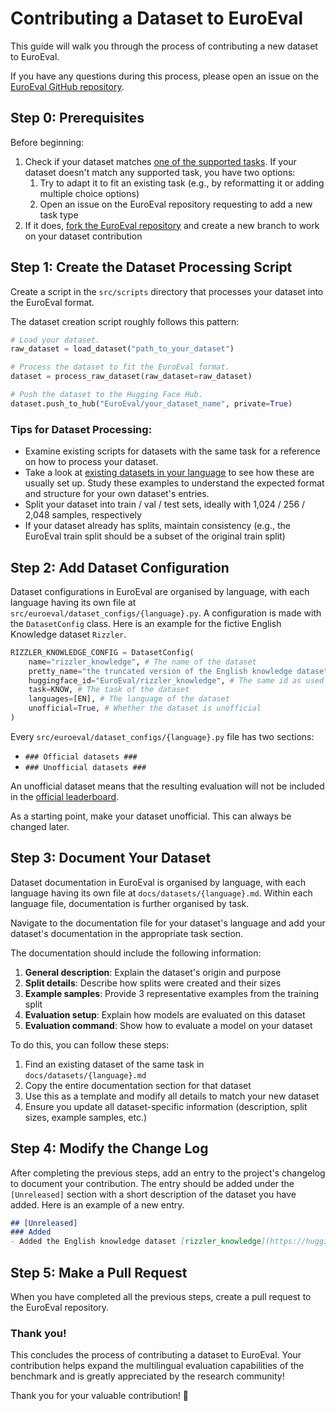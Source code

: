 # Contributing a Dataset to EuroEval

This guide will walk you through the process of contributing a new dataset to EuroEval.

If you have any questions during this process, please open an issue on the [EuroEval GitHub repository](https://github.com/EuroEval/EuroEval/issues).


## Step 0: Prerequisites

Before beginning:
1. Check if your dataset matches [one of the supported tasks](https://euroeval.com/tasks/). If your dataset doesn't match any supported task, you have two options:
   1. Try to adapt it to fit an existing task (e.g., by reformatting it or adding multiple choice options)
   2. Open an issue on the EuroEval repository requesting to add a new task type
2. If it does, [fork the EuroEval repository](https://github.com/EuroEval/EuroEval/fork) and create a new branch to work on your dataset contribution


## Step 1: Create the Dataset Processing Script

Create a script in the `src/scripts` directory that processes your dataset into the EuroEval format.

The dataset creation script roughly follows this pattern:

```python
# Load your dataset.
raw_dataset = load_dataset("path_to_your_dataset")

# Process the dataset to fit the EuroEval format.
dataset = process_raw_dataset(raw_dataset=raw_dataset)

# Push the dataset to the Hugging Face Hub.
dataset.push_to_hub("EuroEval/your_dataset_name", private=True)
```

### Tips for Dataset Processing:
- Examine existing scripts for datasets with the same task for a reference on how to process your dataset.
- Take a look at [existing datasets in your language](https://euroeval.com/datasets/) to see how these are usually set up. Study these examples to understand the expected format and structure for your own dataset's entries.
- Split your dataset into train / val / test sets, ideally with 1,024 / 256 / 2,048 samples, respectively
- If your dataset already has splits, maintain consistency (e.g., the EuroEval train split should be a subset of the original train split)


## Step 2: Add Dataset Configuration

Dataset configurations in EuroEval are organised by language, with each language having its own file at `src/euroeval/dataset_configs/{language}.py`. A configuration is made with the `DatasetConfig` class. Here is an example for the fictive English Knowledge dataset `Rizzler`.

```python
RIZZLER_KNOWLEDGE_CONFIG = DatasetConfig(
    name="rizzler_knowledge", # The name of the dataset
    pretty_name="the truncated version of the English knowledge dataset Rizzler", # The pretty name of the dataset used in logs.
    huggingface_id="EuroEval/rizzler_knowledge", # The same id as used in the dataset creation script
    task=KNOW, # The task of the dataset
    languages=[EN], # The language of the dataset
    unofficial=True, # Whether the dataset is unofficial
)
```

Every `src/euroeval/dataset_configs/{language}.py` file has two sections:
- `### Official datasets ###`
- `### Unofficial datasets ###`

An unofficial dataset means that the resulting evaluation will not be included in the [official leaderboard](https://euroeval.com/leaderboards/).

As a starting point, make your dataset unofficial. This can always be changed later.


## Step 3: Document Your Dataset

Dataset documentation in EuroEval is organised by language, with each language having its own file at `docs/datasets/{language}.md`. Within each language file, documentation is further organised by task.

Navigate to the documentation file for your dataset's language and add your dataset's documentation in the appropriate task section.

The documentation should include the following information:

1. **General description**: Explain the dataset's origin and purpose
2. **Split details**: Describe how splits were created and their sizes
3. **Example samples**: Provide 3 representative examples from the training split
4. **Evaluation setup**: Explain how models are evaluated on this dataset
5. **Evaluation command**: Show how to evaluate a model on your dataset

To do this, you can follow these steps:
1. Find an existing dataset of the same task in `docs/datasets/{language}.md`
2. Copy the entire documentation section for that dataset
3. Use this as a template and modify all details to match your new dataset
4. Ensure you update all dataset-specific information (description, split sizes, example samples, etc.)


## Step 4: Modify the Change Log

After completing the previous steps, add an entry to the project's changelog to document your contribution. The entry should be added under the `[Unreleased]` section with a short description of the dataset you have added. Here is an example of a new entry.

```md
## [Unreleased]
### Added
- Added the English knowledge dataset [rizzler_knowledge](https://huggingface.co/datasets/Example-User/rizzler_knowledge). The split is given by 1,024 / 256 / 2,048 samples for train / val / test, respectively. It is marked as `unofficial` for now. This was contributed by [@your_name](https://github.com/your_name) ✨
```


## Step 5: Make a Pull Request

When you have completed all the previous steps, create a pull request to the EuroEval repository.


### Thank you!
This concludes the process of contributing a dataset to EuroEval. Your contribution helps expand the multilingual evaluation capabilities of the benchmark and is greatly appreciated by the research community!

Thank you for your valuable contribution! 🎉
